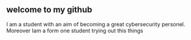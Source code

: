 ## welcome to my github
I am a student with an aim of becoming a great cybersecurity personel. Moreover Iam a form one student trying out this things
